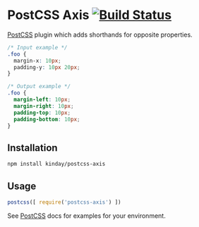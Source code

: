 # PostCSS Axis [![Build Status](https://travis-ci.org/kinday/postcss-axis.svg)](https://travis-ci.org/kinday/postcss-axis)

[PostCSS] plugin which adds shorthands for opposite properties.

[PostCSS]: https://github.com/postcss/postcss

```css
/* Input example */
.foo {
  margin-x: 10px;
  padding-y: 10px 20px;
}
```

```css
/* Output example */
.foo {
  margin-left: 10px;
  margin-right: 10px;
  padding-top: 10px;
  padding-bottom: 10px;
}
```

## Installation

```bash
npm install kinday/postcss-axis
```

## Usage

```js
postcss([ require('postcss-axis') ])
```

See [PostCSS] docs for examples for your environment.
